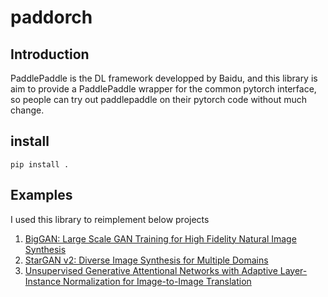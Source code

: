 # paddorch

## Introduction
PaddlePaddle is the DL framework developped by Baidu, and this library is aim to provide 
a PaddlePaddle wrapper for the common pytorch interface, so people can try out paddlepaddle on their
pytorch code without much change.


## install
`pip install .`


## Examples

I used this library to reimplement below projects

 1. [BigGAN: Large Scale GAN Training for High Fidelity Natural Image Synthesis](https://github.com/zzz2010/BigGAN-paddle)
 2. [StarGAN v2: Diverse Image Synthesis for Multiple Domains](https://github.com/zzz2010/starganv2_paddle)
 3. [Unsupervised Generative Attentional Networks with Adaptive Layer-Instance Normalization for Image-to-Image Translation](https://github.com/zzz2010/ugatit-paddle2)




 
